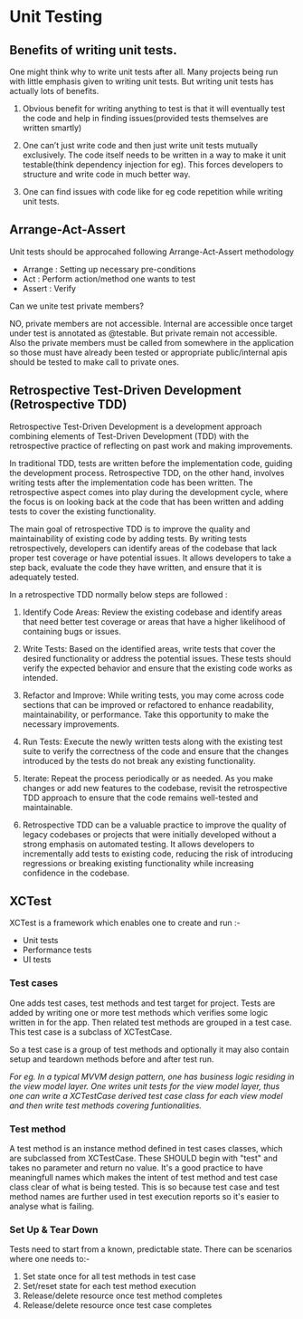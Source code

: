 #  Unit Testing

## Benefits of writing unit tests.

One might think why to write unit tests after all. Many projects being run with 
little emphasis given to writing unit tests. But writing unit tests has actually 
lots of benefits.

1. Obvious benefit for writing anything to test is that it will eventually test 
the code and help in finding issues(provided tests themselves are written smartly)

2. One can’t just write code and then just write unit tests mutually exclusively. 
The code itself needs to be written in a way to make it unit testable(think dependency 
injection for eg). This forces developers to structure and write code in much better way.

3. One can find issues with code like for eg code repetition while writing unit tests.


## Arrange-Act-Assert

Unit tests should be approcahed following Arrange-Act-Assert methodology
- Arrange : Setting up necessary pre-conditions
- Act : Perform action/method one wants to test
- Assert : Verify


Can we unite test private members?

NO, private members are not accessible. Internal are accessible once target under 
test is annotated as @testable. But private remain not accessible. Also the private 
members must be called from somewhere in the application so those must have already 
been tested or appropriate public/internal apis should be tested to make call to 
private ones.

## Retrospective Test-Driven Development (Retrospective TDD)

Retrospective Test-Driven Development is a development approach combining elements 
of Test-Driven Development (TDD) with the retrospective practice of reflecting on 
past work and making improvements.

In traditional TDD, tests are written before the implementation code, guiding the 
development process. Retrospective TDD, on the other hand, involves writing tests 
after the implementation code has been written. The retrospective aspect comes into 
play during the development cycle, where the focus is on looking back at the code 
that has been written and adding tests to cover the existing functionality.

The main goal of retrospective TDD is to improve the quality and maintainability 
of existing code by adding tests. By writing tests retrospectively, developers 
can identify areas of the codebase that lack proper test coverage or have potential 
issues. It allows developers to take a step back, evaluate the code they have written, 
and ensure that it is adequately tested.

In a retrospective TDD normally below steps are followed :

1. Identify Code Areas: 
Review the existing codebase and identify areas that need better test coverage 
or areas that have a higher likelihood of containing bugs or issues.

2. Write Tests: 
Based on the identified areas, write tests that cover the desired functionality 
or address the potential issues. These tests should verify the expected behavior 
and ensure that the existing code works as intended.

3. Refactor and Improve: 
While writing tests, you may come across code sections that can be improved or 
refactored to enhance readability, maintainability, or performance. Take this 
opportunity to make the necessary improvements.

4. Run Tests: 
Execute the newly written tests along with the existing test suite to verify the 
correctness of the code and ensure that the changes introduced by the tests do not 
break any existing functionality.

5. Iterate: 
Repeat the process periodically or as needed. As you make changes or add new features 
to the codebase, revisit the retrospective TDD approach to ensure that the code 
remains well-tested and maintainable.

6. Retrospective TDD can be a valuable practice to improve the quality of legacy codebases 
or projects that were initially developed without a strong emphasis on automated testing. 
It allows developers to incrementally add tests to existing code, reducing the 
risk of introducing regressions or breaking existing functionality while increasing 
confidence in the codebase.

## XCTest

XCTest is a framework which enables one to create and run :-
- Unit tests
- Performance tests
- UI tests

### Test cases
One adds test cases, test methods and test target for project.
Tests are added by writing one or more test methods which verifies some logic written
in for the app. Then related test methods are grouped in a test case. This test case
is a subclass of XCTestCase.

So a test case is a group of test methods and optionally it may also contain setup
and teardown methods before and after test run.

_For eg. In a typical MVVM design pattern, one has business logic residing in the
view model layer. One writes unit tests for the view model layer, thus one can write
a XCTestCase derived test case class for each view model and then write test methods
covering funtionalities._

### Test method
A test method is an instance method defined in test cases classes, which are subclassed
from XCTestCase. These SHOULD begin with "test" and takes no parameter and return
no value. 
It's a good practice to have meaningfull names which makes the intent of test method
and test case class clear of what is being tested. This is so because test case and
test method names are further used in test execution reports so it's easier to analyse
what is failing.

### Set Up & Tear Down
Tests need to start from a known, predictable state. There can be scenarios where
one needs to:- 
1. Set state once for all test methods in test case
2. Set/reset state for each test method execution
3. Release/delete resource once test method completes
4. Release/delete resource once test case completes
